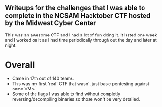 ## Writeups for the challenges that I was able to complete in the NCSAM Hacktober CTF hosted by the Midwest Cyber Center

This was an awesome CTF and I had a lot of fun doing it. It lasted one week and I worked on it as I had time periodically through out the day and later at night. 

# Overall 
- Came in 17th out of 140 teams.
- This was my first 'real' CTF that wasn't just basic pentesting against some VMs. 
- Some of the flags I was able to find without completly reversing/decompiling binaries so those won't be very detailed. 


